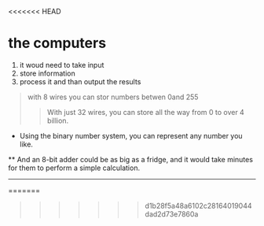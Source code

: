 <<<<<<< HEAD
# the computers
1. it woud need to take input 
2. store information
3. process it and  than output the results 
> with 8 wires you can stor numbers betwen 0and 255
>> With just 32 wires, you can store all the way from 0 to over 4 billion.
+ Using the binary number system, you can represent any number you like.

** And an 8-bit adder could be as big as a fridge, and it would take minutes for them to perform a simple calculation. 

---
=======
>>>>>>> d1b28f5a48a6102c28164019044dad2d73e7860a

